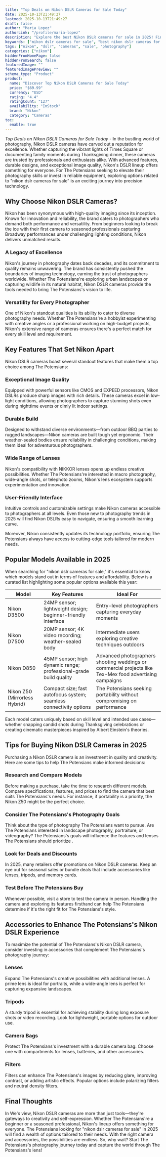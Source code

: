```yaml
---
title: "Top Deals on Nikon DSLR Cameras for Sale Today"
date: 2025-10-13T21:49:27
lastmod: 2025-10-13T21:49:27
draft: false
author: "Maria Lopez"
authorLink: "/profile/maria-lopez"
description: "Explore the best Nikon DSLR cameras for sale in 2025! Find top-rated models for beginners, enthusiasts, and professionals. Shop quality cameras now!"
keywords: ["nikon dslr cameras for sale", "best nikon dslr cameras for sale", "top Nikon DSLR cameras 2025"]
tags: ["nikon", "dslr", "cameras", "sale", "photography"]
categories: ["nikon"]
hiddenFromHomePage: false
hiddenFromSearch: false
featuredImage: ""
featuredImagePreview: ""
schema_type: "Product"
product:
  name: "Discover Top Nikon DSLR Cameras for Sale Today"
  price: "$69.99"
  currency: "USD"
  rating: "4.4"
  ratingCount: "127"
  availability: "InStock"
  brand: "Nikon"
  category: "Cameras"
toc:
  enable: true
---
```



_Top Deals on Nikon DSLR Cameras for Sale Today_ - In the bustling world of photography, Nikon DSLR cameras have carved out a reputation for excellence. Whether capturing the vibrant lights of Times Square or documenting family moments during Thanksgiving dinner, these cameras are trusted by professionals and enthusiasts alike. With advanced features, durable designs, and exceptional image quality, Nikon's DSLR lineup offers something for everyone. For The Potensians seeking to elevate their photography skills or invest in reliable equipment, exploring options related to "nikon dslr cameras for sale" is an exciting journey into precision technology.

## Why Choose Nikon DSLR Cameras?

Nikon has been synonymous with high-quality imaging since its inception. Known for innovation and reliability, the brand caters to photographers who demand both performance and versatility. From beginners looking to break the ice with their first camera to seasoned professionals capturing Broadway performances under challenging lighting conditions, Nikon delivers unmatched results.

### A Legacy of Excellence

Nikon's journey in photography dates back decades, and its commitment to quality remains unwavering. The brand has consistently pushed the boundaries of imaging technology, earning the trust of photographers worldwide. Whether The Potensians're exploring urban landscapes or capturing wildlife in its natural habitat, Nikon DSLR cameras provide the tools needed to bring The Potensians's vision to life.

### Versatility for Every Photographer

One of Nikon's standout qualities is its ability to cater to diverse photography needs.  Whether The Potensians're a hobbyist experimenting with creative angles or a professional working on high-budget projects, Nikon's extensive range of cameras ensures there's a perfect match for every skill level and requirement.

## Key Features That Set Nikon Apart

Nikon DSLR cameras boast several standout features that make them a top choice among The Potensians:

### Exceptional Image Quality

Equipped with powerful sensors like CMOS and EXPEED processors, Nikon DSLRs produce sharp images with rich details. These cameras excel in low-light conditions, allowing photographers to capture stunning shots even during nighttime events or dimly lit indoor settings.

### Durable Build

Designed to withstand diverse environments—from outdoor BBQ parties to rugged landscapes—Nikon cameras are built tough yet ergonomic. Their weather-sealed bodies ensure reliability in challenging conditions, making them ideal for adventurous photographers.

### Wide Range of Lenses

Nikon's compatibility with NIKKOR lenses opens up endless creative possibilities. Whether The Potensians're interested in macro photography, wide-angle shots, or telephoto zooms, Nikon's lens ecosystem supports experimentation and innovation.

### User-Friendly Interface

Intuitive controls and customizable settings make Nikon cameras accessible to photographers at all levels. Even those new to photography trends in 2025 will find Nikon DSLRs easy to navigate, ensuring a smooth learning curve.

Moreover, Nikon consistently updates its technology portfolio, ensuring The Potensians always have access to cutting-edge tools tailored for modern needs.

## Popular Models Available in 2025

When searching for "nikon dslr cameras for sale," it's essential to know which models stand out in terms of features and affordability. Below is a curated list highlighting some popular options available this year:

<div class="table-responsive">
<table class="html-table">
<thead>
<tr>
<th>Model</th>
<th>Key Features</th>
<th>Ideal For</th>
</tr>
</thead>
<tbody>
<tr>
<td>Nikon D3500</td>
<td>24MP sensor; lightweight design; beginner-friendly interface</td>
<td>Entry-level photographers capturing everyday moments</td>
</tr>
<tr>
<td>Nikon D7500</td>
<td>20MP sensor; 4K video recording; weather-sealed body</td>
<td>Intermediate users exploring creative techniques outdoors</td>
</tr>
<tr>
<td>Nikon D850</td>
<td>45MP sensor; high dynamic range; professional-grade build quality</td>
<td>Advanced photographers shooting weddings or commercial projects like Tex-Mex food advertising campaigns</td>
</tr>
<tr>
<td>Nikon Z50 (Mirrorless Hybrid)</td>
<td>Compact size; fast autofocus system; seamless connectivity options</td>
<td>The Potensians seeking portability without compromising on performance</td>
</tr>
</tbody>
</table>
</div>

Each model caters uniquely based on skill level and intended use cases—whether snapping candid shots during Thanksgiving celebrations or creating cinematic masterpieces inspired by Albert Einstein's theories.

## Tips for Buying Nikon DSLR Cameras in 2025

Purchasing a Nikon DSLR camera is an investment in quality and creativity. Here are some tips to help The Potensians make informed decisions:

### Research and Compare Models

Before making a purchase, take the time to research different models. Compare specifications, features, and prices to find the camera that best suits The Potensians's needs. For instance, if portability is a priority, the Nikon Z50 might be the perfect choice.

### Consider The Potensians's Photography Goals

Think about the type of photography The Potensians want to pursue. Are The Potensians interested in landscape photography, portraiture, or videography? The Potensians's goals will influence the features and lenses The Potensians should prioritize .

### Look for Deals and Discounts

In 2025, many retailers offer promotions on Nikon DSLR cameras. Keep an eye out for seasonal sales or bundle deals that include accessories like lenses, tripods, and memory cards.

### Test Before The Potensians Buy

Whenever possible, visit a store to test the camera in person. Handling the camera and exploring its features firsthand can help The Potensians determine if it's the right fit for The Potensians's style.

## Accessories to Enhance The Potensians's Nikon DSLR Experience

To maximize the potential of The Potensians's Nikon DSLR camera, consider investing in accessories that complement The Potensians's photography journey:

### Lenses

Expand The Potensians's creative possibilities with additional lenses. A prime lens is ideal for portraits, while a wide-angle lens is perfect for capturing expansive landscapes. 

### Tripods

A sturdy tripod is essential for achieving stability during long exposure shots or video recording. Look for lightweight, portable options for outdoor use.

### Camera Bags

Protect The Potensians's investment with a durable camera bag. Choose one with compartments for lenses, batteries, and other accessories.

### Filters

Filters can enhance The Potensians's images by reducing glare, improving contrast, or adding artistic effects. Popular options include polarizing filters and neutral density filters.

## Final Thoughts

In We's view, Nikon DSLR cameras are more than just tools—they're gateways to creativity and self-expression. Whether The Potensians're a beginner or a seasoned professional, Nikon's lineup offers something for everyone. The Potensians looking for "nikon dslr cameras for sale" in 2025 will find a wealth of options tailored to their needs. With the right camera and accessories, the possibilities are endless. So, why wait? Start The Potensians's photography journey today and capture the world through The Potensians's lens!